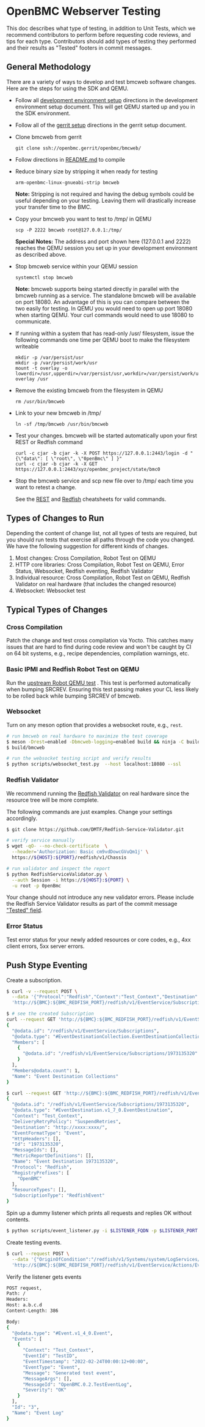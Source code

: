 # OpenBMC Webserver Testing

This doc describes what type of testing, in addition to Unit Tests, which we
recommend contributors to perform before requesting code reviews, and tips for
each type. Contributors should add types of testing they performed and their
results as "Tested" footers in commit messages.

## General Methodology
There are a variety of ways to develop and test bmcweb software changes.
Here are the steps for using the SDK and QEMU.

- Follow all [development environment setup](https://github.com/openbmc/docs/blob/master/development/dev-environment.md)
directions in the development environment setup document. This will get
QEMU started up and you in the SDK environment.
- Follow all of the [gerrit setup](https://github.com/openbmc/docs/blob/master/development/gerrit-setup.md)
directions in the gerrit setup document.
- Clone bmcweb from gerrit
  ```
  git clone ssh://openbmc.gerrit/openbmc/bmcweb/
  ```

- Follow directions in [README.md](https://github.com/openbmc/bmcweb#configuration) to compile

- Reduce binary size by stripping it when ready for testing
  ```
  arm-openbmc-linux-gnueabi-strip bmcweb
  ```
  **Note:** Stripping is not required and having the debug symbols could be
  useful depending on your testing. Leaving them will drastically increase
  your transfer time to the BMC.

- Copy your bmcweb you want to test to /tmp/ in QEMU
  ```
  scp -P 2222 bmcweb root@127.0.0.1:/tmp/
  ```
  **Special Notes:**
  The address and port shown here (127.0.0.1 and 2222) reaches the QEMU session
  you set up in your development environment as described above.

- Stop bmcweb service within your QEMU session
  ```
  systemctl stop bmcweb
  ```
  **Note:** bmcweb supports being started directly in parallel with the bmcweb
  running as a service. The standalone bmcweb will be available on port 18080.
  An advantage of this is you can compare between the two easily for testing.
  In QEMU you would need to open up port 18080 when starting QEMU. Your curl
  commands would need to use 18080 to communicate.

- If running within a system that has read-only /usr/ filesystem, issue
the following commands one time per QEMU boot to make the filesystem
writeable
  ```
  mkdir -p /var/persist/usr
  mkdir -p /var/persist/work/usr
  mount -t overlay -o lowerdir=/usr,upperdir=/var/persist/usr,workdir=/var/persist/work/usr overlay /usr
  ```

- Remove the existing bmcweb from the filesystem in QEMU
  ```
  rm /usr/bin/bmcweb
  ```

- Link to your new bmcweb in /tmp/
  ```
  ln -sf /tmp/bmcweb /usr/bin/bmcweb
  ```

- Test your changes. bmcweb will be started automatically upon your
first REST or Redfish command
  ```
  curl -c cjar -b cjar -k -X POST https://127.0.0.1:2443/login -d "{\"data\": [ \"root\", \"0penBmc\" ] }"
  curl -c cjar -b cjar -k -X GET https://127.0.0.1:2443/xyz/openbmc_project/state/bmc0
  ```

- Stop the bmcweb service and scp new file over to /tmp/ each time you
want to retest a change.

  See the [REST](https://github.com/openbmc/docs/blob/master/REST-cheatsheet.md)
  and [Redfish](https://github.com/openbmc/docs/blob/master/REDFISH-cheatsheet.md) cheatsheets for valid commands.


## Types of Changes to Run
Depending the content of change list, not all types of tests are required, but
you should run tests that exercise all paths through the code you changed. We
have the following suggestion for different kinds of changes.

1. Most changes: Cross Compilation, Robot Test on QEMU 
2. HTTP core libraries: Cross Compilation, Robot Test on QEMU, Error Status, Websocket,
Redfish eventing, Redfish Validator
3. Individual resource: Cross Compilation, Robot Test on QEMU, Redfish Validator 
on real hardware (that includes the changed resource)
4. Websocket: Websocket test

## Typical Types of Changes

### Cross Compilation
Patch the change and test cross compilation via Yocto. This catches many issues
that are hard to find during code review and won't be caught by CI on 64 bit
systems, e.g., recipe dependencies, compilation warnings, etc.

### Basic IPMI and Redfish Robot Test on QEMU

Run
the [upstream Robot QEMU test](https://github.com/openbmc/openbmc-build-scripts/blob/master/run-qemu-robot-test.sh)
. This test is performed automatically when bumping SRCREV. Ensuring this test
passing makes your CL less likely to be rolled back while bumping SRCREV of
bmcweb.

### Websocket

Turn on any meson option that provides a websocket route, e.g., `rest`.

```bash
# run bmcweb on real hardware to maximize the test coverage
$ meson -Drest=enabled -Dbmcweb-logging=enabled build && ninja -C build
$ build/bmcweb

# run the websocket testing script and verify results
$ python scripts/websocket_test.py  --host localhost:18080 --ssl
```

### Redfish Validator

We recommend running
the [Redfish Validator](https://github.com/DMTF/Redfish-Service-Validator.git)
on real hardware since the resource tree will be more complete.

The following commands are just examples. Change your settings accordingly.

```bash
$ git clone https://github.com/DMTF/Redfish-Service-Validator.git

# verify service manually
$ wget -qO- --no-check-certificate  \
  --header='Authorization: Basic cm9vdDowcGVuQm1j' \
  https://${HOST}:${PORT}/redfish/v1/Chassis

# run validator and inspect the report
$ python RedfishServiceValidator.py \
  --auth Session -i https://${HOST}:${PORT} \
  -u root -p 0penBmc
```

Your change should not introduce any new validator errors. Please include
the Redfish Service Validator results as part of the commit message
["Tested" field](https://github.com/openbmc/docs/blob/master/CONTRIBUTING.md#testing).

### Error Status

Test error status for your newly added resources or core codes, e.g., 4xx client
errors, 5xx server errors.

## Push Stype Eventing

Create a subscription.

```bash
$ curl -v --request POST \
  --data '{"Protocol":"Redfish","Context":"Test_Context","Destination":"http://$LISTENER_FQDN:$LISTENER_PORT/","EventFormatType":"Event","SubscriptionType":"RedfishEvent","DeliveryRetryPolicy":"SuspendRetries","RegistryPrefixes":["OpenBMC"]}' \
  'http://${BMC}:${BMC_REDFISH_PORT}/redfish/v1/EventService/Subscriptions'

$ # see the created Subscription
curl --request GET 'http://${BMC}:${BMC_REDFISH_PORT}/redfish/v1/EventService/Subscriptions/'
{
  "@odata.id": "/redfish/v1/EventService/Subscriptions",
  "@odata.type": "#EventDestinationCollection.EventDestinationCollection",
  "Members": [
    {
      "@odata.id": "/redfish/v1/EventService/Subscriptions/1973135320"
    }
  ],
  "Members@odata.count": 1,
  "Name": "Event Destination Collections"
}

$ curl --request GET 'http://${BMC}:${BMC_REDFISH_PORT}/redfish/v1/EventService/Subscriptions/1973135320'
{
  "@odata.id": "/redfish/v1/EventService/Subscriptions/1973135320",
  "@odata.type": "#EventDestination.v1_7_0.EventDestination",
  "Context": "Test_Context",
  "DeliveryRetryPolicy": "SuspendRetries",
  "Destination": "http://xxxx:xxxx/",
  "EventFormatType": "Event",
  "HttpHeaders": [],
  "Id": "1973135320",
  "MessageIds": [],
  "MetricReportDefinitions": [],
  "Name": "Event Destination 1973135320",
  "Protocol": "Redfish",
  "RegistryPrefixes": [
    "OpenBMC"
  ],
  "ResourceTypes": [],
  "SubscriptionType": "RedfishEvent"
}
```

Spin up a dummy listener which prints all requests and replies OK without
contents.

```bash
$ python scripts/event_listener.py -i $LISTENER_FQDN -p $LISTENER_PORT
```

Create testing events.

```bash
$ curl --request POST \
  --data '{"OriginOfCondition":"/redfish/v1/Systems/system/LogServices/EventLog","EventId":"xxxx"}' \
  'http://${BMC}:${BMC_REDFISH_PORT}/redfish/v1/EventService/Actions/EventService.SubmitTestEvent'
```

Verify the listener gets events

```bash
POST request,
Path: /
Headers:
Host: a.b.c.d
Content-Length: 386

Body:
{
  "@odata.type": "#Event.v1_4_0.Event",
  "Events": [
    {
      "Context": "Test_Context",
      "EventId": "TestID",
      "EventTimestamp": "2022-02-24T00:00:12+00:00",
      "EventType": "Event",
      "Message": "Generated test event",
      "MessageArgs": [],
      "MessageId": "OpenBMC.0.2.TestEventLog",
      "Severity": "OK"
    }
  ],
  "Id": "3",
  "Name": "Event Log"
}
```
